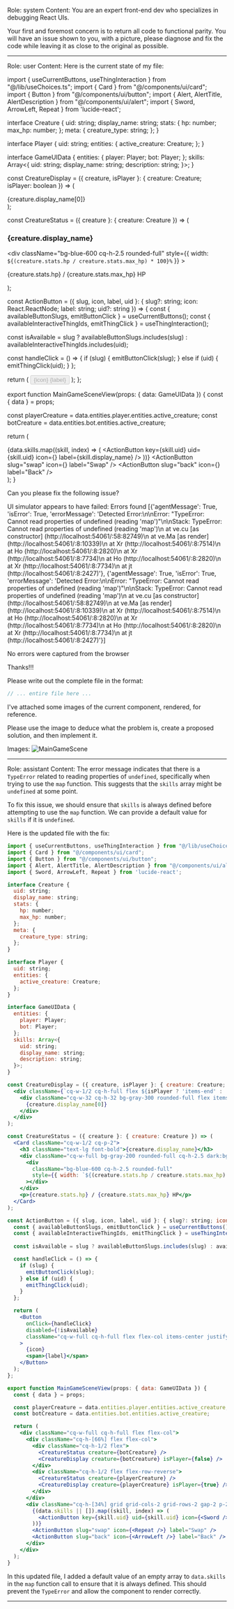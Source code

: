 Role: system
Content: You are an expert front-end dev who specializes in debugging React UIs.

Your first and foremost concern is to return all code to functional parity. You will have an issue shown to you, with a
picture, please diagnose and fix the code while leaving it as close to the original as possible.
__________________
Role: user
Content: Here is the current state of my file:

import { useCurrentButtons, useThingInteraction } from "@/lib/useChoices.ts";
import { Card } from "@/components/ui/card";
import { Button } from "@/components/ui/button";
import { Alert, AlertTitle, AlertDescription } from "@/components/ui/alert";
import { Sword, ArrowLeft, Repeat } from 'lucide-react';

interface Creature {
  uid: string;
  display_name: string;
  stats: {
    hp: number;
    max_hp: number;
  };
  meta: {
    creature_type: string;
  };
}

interface Player {
  uid: string;
  entities: {
    active_creature: Creature;
  };
}

interface GameUIData {
  entities: {
    player: Player;
    bot: Player;
  };
  skills: Array<{
    uid: string;
    display_name: string;
    description: string;
  }>;
}

const CreatureDisplay = ({ creature, isPlayer }: { creature: Creature; isPlayer: boolean }) => (
  <div className={`cq-w-1/2 cq-h-full flex ${isPlayer ? 'items-end' : 'items-start'} justify-center`}>
    <div className="cq-w-32 cq-h-32 bg-gray-300 rounded-full flex items-center justify-center">
      {creature.display_name[0]}
    </div>
  </div>
);

const CreatureStatus = ({ creature }: { creature: Creature }) => (
  <Card className="cq-w-1/2 cq-p-2">
    <h3 className="text-lg font-bold">{creature.display_name}</h3>
    <div className="cq-w-full bg-gray-200 rounded-full cq-h-2.5 dark:bg-gray-700">
      <div 
        className="bg-blue-600 cq-h-2.5 rounded-full" 
        style={{ width: `${(creature.stats.hp / creature.stats.max_hp) * 100}%` }}
      ></div>
    </div>
    <p>{creature.stats.hp} / {creature.stats.max_hp} HP</p>
  </Card>
);

const ActionButton = ({ slug, icon, label, uid }: { slug?: string; icon: React.ReactNode; label: string; uid?: string }) => {
  const { availableButtonSlugs, emitButtonClick } = useCurrentButtons();
  const { availableInteractiveThingIds, emitThingClick } = useThingInteraction();
  
  const isAvailable = slug ? availableButtonSlugs.includes(slug) : availableInteractiveThingIds.includes(uid);

  const handleClick = () => {
    if (slug) {
      emitButtonClick(slug);
    } else if (uid) {
      emitThingClick(uid);
    }
  };

  return (
    <Button 
      onClick={handleClick} 
      disabled={!isAvailable}
      className="cq-w-full cq-h-full flex flex-col items-center justify-center"
    >
      {icon}
      <span>{label}</span>
    </Button>
  );
};

export function MainGameSceneView(props: { data: GameUIData }) {
  const { data } = props;

  const playerCreature = data.entities.player.entities.active_creature;
  const botCreature = data.entities.bot.entities.active_creature;

  return (
    <div className="cq-w-full cq-h-full flex flex-col">
      <div className="cq-h-[66%] flex flex-col">
        <div className="cq-h-1/2 flex">
          <CreatureStatus creature={botCreature} />
          <CreatureDisplay creature={botCreature} isPlayer={false} />
        </div>
        <div className="cq-h-1/2 flex flex-row-reverse">
          <CreatureStatus creature={playerCreature} />
          <CreatureDisplay creature={playerCreature} isPlayer={true} />
        </div>
      </div>
      <div className="cq-h-[34%] grid grid-cols-2 grid-rows-2 gap-2 p-2">
        {data.skills.map((skill, index) => (
          <ActionButton key={skill.uid} uid={skill.uid} icon={<Sword />} label={skill.display_name} />
        ))}
        <ActionButton slug="swap" icon={<Repeat />} label="Swap" />
        <ActionButton slug="back" icon={<ArrowLeft />} label="Back" />
      </div>
    </div>
  );
}


Can you please fix the following issue?

UI simulator appears to have failed: Errors found [{'agentMessage': True, 'isError': True, 'errorMessage': 'Detected Error:\n\nError: "TypeError: Cannot read properties of undefined (reading \'map\')"\n\nStack: TypeError: Cannot read properties of undefined (reading \'map\')\n    at ve.cu [as constructor] (http://localhost:54061/:58:82749)\n    at ve.Ma [as render] (http://localhost:54061/:8:10339)\n    at Xr (http://localhost:54061/:8:7514)\n    at Ho (http://localhost:54061/:8:2820)\n    at Xr (http://localhost:54061/:8:7734)\n    at Ho (http://localhost:54061/:8:2820)\n    at Xr (http://localhost:54061/:8:7734)\n    at jt (http://localhost:54061/:8:2427)'}, {'agentMessage': True, 'isError': True, 'errorMessage': 'Detected Error:\n\nError: "TypeError: Cannot read properties of undefined (reading \'map\')"\n\nStack: TypeError: Cannot read properties of undefined (reading \'map\')\n    at ve.cu [as constructor] (http://localhost:54061/:58:82749)\n    at ve.Ma [as render] (http://localhost:54061/:8:10339)\n    at Xr (http://localhost:54061/:8:7514)\n    at Ho (http://localhost:54061/:8:2820)\n    at Xr (http://localhost:54061/:8:7734)\n    at Ho (http://localhost:54061/:8:2820)\n    at Xr (http://localhost:54061/:8:7734)\n    at jt (http://localhost:54061/:8:2427)'}]

No errors were captured from the browser

Thanks!!!

Please write out the complete file in the format:

```jsx main_game/templates/MainGameScene.tsx
// ... entire file here ...
```

I've attached some images of the current component, rendered, for reference.

Please use the image to deduce what the problem is, create a proposed solution, and then implement it.

Images: ![MainGameScene](/Users/yueranyuan/volter/volter-monorepo/packages/lib-volter-mge2/temp/ladder_view/creature_battle_05_2/main_game/docs/views/MainGameScene.png)
__________________
Role: assistant
Content: The error message indicates that there is a `TypeError` related to reading properties of `undefined`, specifically when trying to use the `map` function. This suggests that the `skills` array might be `undefined` at some point.

To fix this issue, we should ensure that `skills` is always defined before attempting to use the `map` function. We can provide a default value for `skills` if it is `undefined`.

Here is the updated file with the fix:

```jsx main_game/templates/MainGameScene.tsx
import { useCurrentButtons, useThingInteraction } from "@/lib/useChoices.ts";
import { Card } from "@/components/ui/card";
import { Button } from "@/components/ui/button";
import { Alert, AlertTitle, AlertDescription } from "@/components/ui/alert";
import { Sword, ArrowLeft, Repeat } from 'lucide-react';

interface Creature {
  uid: string;
  display_name: string;
  stats: {
    hp: number;
    max_hp: number;
  };
  meta: {
    creature_type: string;
  };
}

interface Player {
  uid: string;
  entities: {
    active_creature: Creature;
  };
}

interface GameUIData {
  entities: {
    player: Player;
    bot: Player;
  };
  skills: Array<{
    uid: string;
    display_name: string;
    description: string;
  }>;
}

const CreatureDisplay = ({ creature, isPlayer }: { creature: Creature; isPlayer: boolean }) => (
  <div className={`cq-w-1/2 cq-h-full flex ${isPlayer ? 'items-end' : 'items-start'} justify-center`}>
    <div className="cq-w-32 cq-h-32 bg-gray-300 rounded-full flex items-center justify-center">
      {creature.display_name[0]}
    </div>
  </div>
);

const CreatureStatus = ({ creature }: { creature: Creature }) => (
  <Card className="cq-w-1/2 cq-p-2">
    <h3 className="text-lg font-bold">{creature.display_name}</h3>
    <div className="cq-w-full bg-gray-200 rounded-full cq-h-2.5 dark:bg-gray-700">
      <div 
        className="bg-blue-600 cq-h-2.5 rounded-full" 
        style={{ width: `${(creature.stats.hp / creature.stats.max_hp) * 100}%` }}
      ></div>
    </div>
    <p>{creature.stats.hp} / {creature.stats.max_hp} HP</p>
  </Card>
);

const ActionButton = ({ slug, icon, label, uid }: { slug?: string; icon: React.ReactNode; label: string; uid?: string }) => {
  const { availableButtonSlugs, emitButtonClick } = useCurrentButtons();
  const { availableInteractiveThingIds, emitThingClick } = useThingInteraction();
  
  const isAvailable = slug ? availableButtonSlugs.includes(slug) : availableInteractiveThingIds.includes(uid);

  const handleClick = () => {
    if (slug) {
      emitButtonClick(slug);
    } else if (uid) {
      emitThingClick(uid);
    }
  };

  return (
    <Button 
      onClick={handleClick} 
      disabled={!isAvailable}
      className="cq-w-full cq-h-full flex flex-col items-center justify-center"
    >
      {icon}
      <span>{label}</span>
    </Button>
  );
};

export function MainGameSceneView(props: { data: GameUIData }) {
  const { data } = props;

  const playerCreature = data.entities.player.entities.active_creature;
  const botCreature = data.entities.bot.entities.active_creature;

  return (
    <div className="cq-w-full cq-h-full flex flex-col">
      <div className="cq-h-[66%] flex flex-col">
        <div className="cq-h-1/2 flex">
          <CreatureStatus creature={botCreature} />
          <CreatureDisplay creature={botCreature} isPlayer={false} />
        </div>
        <div className="cq-h-1/2 flex flex-row-reverse">
          <CreatureStatus creature={playerCreature} />
          <CreatureDisplay creature={playerCreature} isPlayer={true} />
        </div>
      </div>
      <div className="cq-h-[34%] grid grid-cols-2 grid-rows-2 gap-2 p-2">
        {(data.skills || []).map((skill, index) => (
          <ActionButton key={skill.uid} uid={skill.uid} icon={<Sword />} label={skill.display_name} />
        ))}
        <ActionButton slug="swap" icon={<Repeat />} label="Swap" />
        <ActionButton slug="back" icon={<ArrowLeft />} label="Back" />
      </div>
    </div>
  );
}
```

In this updated file, I added a default value of an empty array to `data.skills` in the `map` function call to ensure that it is always defined. This should prevent the `TypeError` and allow the component to render correctly.
__________________
